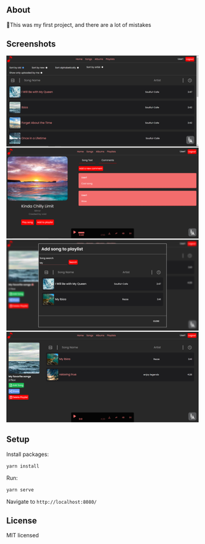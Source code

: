 ## About
🚧This was my first project, and there are a lot of mistakes

## Screenshots
![Screenshot](./docs/songs.png)
![Screenshot](./docs/songs_comments.png)
![Screenshot](./docs/playlist.png)
![Screenshot](./docs/playlist-1.png)

## Setup

Install packages:
```bash
yarn install
```

Run:
```bash
yarn serve
```

Navigate to `http://localhost:8080/`

## License

MIT licensed
